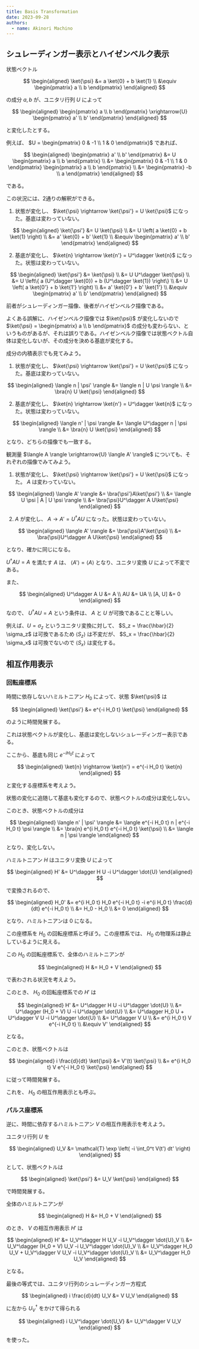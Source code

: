 ```yaml
---
title: Basis Transformation
date: 2023-09-28
authors:
  - name: Akinori Machino
---
```


## シュレーディンガー表示とハイゼンベルク表示

状態ベクトル

$$
\begin{aligned}
\ket{\psi} &= a \ket{0} + b \ket{1} \\
&\equiv \begin{pmatrix} a \\ b \end{pmatrix}
\end{aligned}
$$

の成分 $a,b$ が、ユニタリ行列 $U$ によって

$$
\begin{aligned}
\begin{pmatrix} a \\ b \end{pmatrix} \xrightarrow{U} \begin{pmatrix} a' \\ b' \end{pmatrix}
\end{aligned}
$$

と変化したとする。

例えば、 $U = \begin{pmatrix} 0 & -1 \\ 1 & 0 \end{pmatrix}$ であれば、

$$
\begin{aligned}
\begin{pmatrix} a' \\ b' \end{pmatrix}
&= U \begin{pmatrix} a \\ b \end{pmatrix}
\\
&= \begin{pmatrix} 0 & -1 \\ 1 & 0 \end{pmatrix} \begin{pmatrix} a \\ b \end{pmatrix}
\\
&= \begin{pmatrix} -b \\ a \end{pmatrix}
\end{aligned}
$$

である。

この状況には、2通りの解釈ができる。

1. 状態が変化し、 $\ket{\psi} \rightarrow \ket{\psi'} = U \ket{\psi}$ になった。基底は変わっていない。

$$
\begin{aligned}
\ket{\psi'}
&= U \ket{\psi}
\\
&= U \left( a \ket{0} + b \ket{1} \right)
\\
&= a' \ket{0} + b' \ket{1}
\\
&\equiv
\begin{pmatrix} a' \\ b' \end{pmatrix}
\end{aligned}
$$

2. 基底が変化し、 $\ket{n} \rightarrow \ket{n'} = U^\dagger \ket{n}$ になった。状態は変わっていない。

$$
\begin{aligned}
\ket{\psi'}
&= \ket{\psi}
\\
&= U U^\dagger \ket{\psi}
\\
&= U \left\{ a (U^\dagger \ket{0}) + b (U^\dagger \ket{1}) \right\}
\\
&= U \left( a \ket{0'} + b \ket{1'} \right)
\\
&= a' \ket{0'} + b' \ket{1'}
\\
&\equiv
\begin{pmatrix} a' \\ b' \end{pmatrix}
\end{aligned}
$$

前者がシュレーディンガー描像、後者がハイゼンベルク描像である。

よくある誤解に、ハイゼンベルク描像では $\ket{\psi}$ が変化しないので $\ket{\psi} = \begin{pmatrix} a \\ b \end{pmatrix}$ の成分も変わらない、というものがあるが、それは誤りである。ハイゼンベルク描像では状態ベクトル自体は変化しないが、その成分を決める基底が変化する。

成分の内積表示でも見てみよう。

1. 状態が変化し、 $\ket{\psi} \rightarrow \ket{\psi'} = U \ket{\psi}$ になった。基底は変わっていない。

$$
\begin{aligned}
\langle n | \psi' \rangle
&= \langle n | U \psi \rangle
\\
&= \bra{n} U \ket{\psi}
\end{aligned}
$$

2. 基底が変化し、 $\ket{n} \rightarrow \ket{n'} = U^\dagger \ket{n}$ になった。状態は変わっていない。

$$
\begin{aligned}
\langle n' | \psi \rangle
&= \langle U^\dagger n | \psi \rangle
\\
&= \bra{n} U \ket{\psi}
\end{aligned}
$$

となり、どちらの描像でも一致する。

観測量 $\langle A \rangle \xrightarrow{U} \langle A' \rangle$ についても、それぞれの描像でみてみよう。

1. 状態が変化し、 $\ket{\psi} \rightarrow \ket{\psi'} = U \ket{\psi}$ になった。 $A$ は変わっていない。

$$
\begin{aligned}
\langle A' \rangle &=
\bra{\psi'}A\ket{\psi'}
\\
&= \langle U \psi | A | U \psi \rangle
\\
&= \bra{\psi}U^\dagger A U\ket{\psi}
\end{aligned}
$$

2. $A$ が変化し、 $A \rightarrow A' = U^\dagger A U$ になった。状態は変わっていない。

$$
\begin{aligned}
\langle A' \rangle &=
\bra{\psi}A'\ket{\psi}
\\
&= \bra{\psi}U^\dagger A U\ket{\psi}
 \end{aligned}
$$

となり、確かに同じになる。

$U^\dagger A U = A$ を満たす $A$ は、 $\langle A' \rangle = \langle A \rangle$ となり、ユニタリ変換 $U$ によって不変である。

また、

$$
\begin{aligned}
U^\dagger A U &= A \\
AU &= UA \\
[A, U] &= 0
\end{aligned}
$$

なので、 $U^\dagger A U = A$ という条件は、 $A$ と $U$ が可換であることと等しい。

例えば、$U = \sigma_z$ というユニタリ変換に対して、 $S_z = \frac{\hbar}{2} \sigma_z$ は可換であるため $\langle S_z \rangle$ は不変だが、 $S_x = \frac{\hbar}{2} \sigma_x$ は可換でないので $\langle S_x \rangle$ は変化する。


## 相互作用表示

### 回転座標系

時間に依存しないハミルトニアン $H_0$ によって、状態 $\ket{\psi}$ は

$$
\begin{aligned}
\ket{\psi'}
&= e^{-i H_0 t} \ket{\psi}
\end{aligned}
$$

のように時間発展する。

これは状態ベクトルが変化し、基底は変化しないシュレーディンガー表示である。

ここから、基底も同じ $e^{-i H_0 t}$ によって

$$
\begin{aligned}
\ket{n} \rightarrow \ket{n'} = e^{-i H_0 t} \ket{n}
\end{aligned}
$$

と変化する座標系を考えよう。

状態の変化に追随して基底も変化するので、状態ベクトルの成分は変化しない。

このとき、状態ベクトルの成分は

$$
\begin{aligned}
\langle n' | \psi' \rangle
&= \langle e^{-i H_0 t} n | e^{-i H_0 t} \psi \rangle
\\
&= \bra{n} e^{i H_0 t} e^{-i H_0 t} \ket{\psi}
\\
&= \langle n | \psi \rangle
\end{aligned}
$$

となり、変化しない。

ハミルトニアン $H$ はユニタリ変換 $U$ によって

$$
\begin{aligned}
H' &= U^\dagger H U -i U^\dagger \dot{U}
\end{aligned}
$$

で変換されるので、

$$
\begin{aligned}
H_0' &= e^{i H_0 t} H_0 e^{-i H_0 t} -i e^{i H_0 t} \frac{d}{dt} e^{-i H_0 t}
\\
&= H_0 - H_0
\\
&= 0
\end{aligned}
$$

となり、ハミルトニアンは 0 になる。

この座標系を $H_0$ の回転座標系と呼ぼう。この座標系では、 $H_0$ の物理系は静止しているように見える。

この $H_0$ の回転座標系で、全体のハミルトニアンが

$$
\begin{aligned}
H &= H_0 + V
\end{aligned}
$$

で表わされる状況を考えよう。

このとき、 $H_0$ の回転座標系での $H'$ は

$$
\begin{aligned}
H' &= U^\dagger H U -i U^\dagger \dot{U}
\\
&= U^\dagger (H_0 + V) U -i U^\dagger \dot{U}
\\
&= U^\dagger H_0 U + U^\dagger V U -i U^\dagger \dot{U}
\\
&= U^\dagger V U
\\
&= e^{i H_0 t} V e^{-i H_0 t}
\\
&\equiv V'
\end{aligned}
$$

となる。

このとき、状態ベクトルは

$$
\begin{aligned}
i \frac{d}{dt} \ket{\psi} &= V'(t) \ket{\psi}
\\
&= e^{i H_0 t} V e^{-i H_0 t} \ket{\psi}
\end{aligned}
$$

に従って時間発展する。

これを、 $H_0$ の相互作用表示とも呼ぶ。


### パルス座標系

逆に、時間に依存するハミルトニアン $V$ の相互作用表示を考えよう。

ユニタリ行列 $U$ を

$$
\begin{aligned}
U_V &= \mathcal{T} \exp \left( -i \int_0^t V(t') dt' \right)
\end{aligned}
$$

として、状態ベクトルは

$$
\begin{aligned}
\ket{\psi'}
&= U_V \ket{\psi}
\end{aligned}
$$

で時間発展する。

全体のハミルトニアンが

$$
\begin{aligned}
H &= H_0 + V
\end{aligned}
$$

のとき、 $V$ の相互作用表示 $H'$ は

$$
\begin{aligned}
H' &= U_V^\dagger H U_V -i U_V^\dagger \dot{U}_V
\\
&= U_V^\dagger (H_0 + V) U_V -i U_V^\dagger \dot{U}_V
\\
&= U_V^\dagger H_0 U_V + U_V^\dagger V U_V -i U_V^\dagger \dot{U}_V
\\
&= U_V^\dagger H_0 U_V 
\end{aligned}
$$

となる。

最後の等式では、ユニタリ行列のシュレーディンガー方程式

$$
\begin{aligned}
i \frac{d}{dt} U_V &= V U_V
\end{aligned}
$$

に左から $U_V^\dagger$ をかけて得られる

$$
\begin{aligned}
i U_V^\dagger \dot{U_V} &= U_V^\dagger V U_V
\end{aligned}
$$

を使った。
